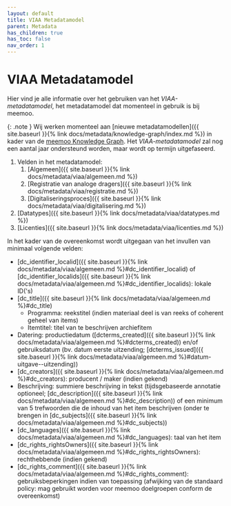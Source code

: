 ```yaml
---
layout: default
title: VIAA Metadatamodel
parent: Metadata
has_children: true
has_toc: false
nav_order: 1
---
```

# VIAA Metadatamodel

Hier vind je alle informatie over het gebruiken van het _VIAA-metadatamodel_, het metadatamodel dat momenteel in gebruik is bij meemoo.

{: .note }
Wij werken momenteel aan [nieuwe metadatamodellen]({{ site.baseurl }}{% link docs/metadata/knowledge-graph/index.md %}) in kader van de [meemoo Knowledge Graph](https://meemoo.be/nl/publicaties/metadataroadmap-de-route-naar-een-verbeterde-metadatainfrastructuur). Het _VIAA-metadatamodel_ zal nog een aantal jaar ondersteund worden, maar wordt op termijn uitgefaseerd.

1. Velden in het metadatamodel:
   1. [Algemeen]({{ site.baseurl }}{% link docs/metadata/viaa/algemeen.md %})
   2. [Registratie van analoge dragers]({{ site.baseurl }}{% link docs/metadata/viaa/registratie.md %})
   3. [Digitaliseringsproces]({{ site.baseurl }}{% link docs/metadata/viaa/digitalisering.md %})
2. [Datatypes]({{ site.baseurl }}{% link docs/metadata/viaa/datatypes.md %})
3. [Licenties]({{ site.baseurl }}{% link docs/metadata/viaa/licenties.md %})

In het kader van de overeenkomst wordt uitgegaan van het invullen van minimaal volgende velden:
- [dc_identifier_localid]({{ site.baseurl }}{% link docs/metadata/viaa/algemeen.md %}#dc_identifier_localid) of [dc_identifier_localids]({{ site.baseurl }}{% link docs/metadata/viaa/algemeen.md %}#dc_identifier_localids): lokale ID('s)
- [dc_title]({{ site.baseurl }}{% link docs/metadata/viaa/algemeen.md %}#dc_title)
  - Programma: reekstitel (indien materiaal deel is van reeks of coherent geheel van items)
  - Itemtitel: titel van te beschrijven archiefitem
- Datering: productiedatum ([dcterms_created]({{ site.baseurl }}{% link docs/metadata/viaa/algemeen.md %}#dcterms_created)) en/of gebruiksdatum (bv. datum eerste uitzending; [dcterms_issued]({{ site.baseurl }}{% link docs/metadata/viaa/algemeen.md %}#datum-uitgave--uitzending))
- [dc_creators]({{ site.baseurl }}{% link docs/metadata/viaa/algemeen.md %}#dc_creators): producent / maker (indien gekend)
- Beschrijving: summiere beschrijving in tekst (tijdsgebaseerde annotatie optioneel; [dc_description]({{ site.baseurl }}{% link docs/metadata/viaa/algemeen.md %}#dc_description)) of een minimum van 5 trefwoorden die de inhoud van het item beschrijven (onder te brengen in [dc_subjects]({{ site.baseurl }}{% link docs/metadata/viaa/algemeen.md %}#dc_subjects)) 
- [dc_languages]({{ site.baseurl }}{% link docs/metadata/viaa/algemeen.md %}#dc_languages): taal van het item
- [dc_rights_rightsOwners]({{ site.baseurl }}{% link docs/metadata/viaa/algemeen.md %}#dc_rights_rightsOwners): rechthebbende (indien gekend)
- [dc_rights_comment]({{ site.baseurl }}{% link docs/metadata/viaa/algemeen.md %}#dc_rights_comment): gebruiksbeperkingen indien van toepassing (afwijking van de standaard policy: mag gebruikt worden voor meemoo doelgroepen conform de overeenkomst)

<!-- # Basisannotatie VIAA metadatamodel

    a.  Administratieve en beschrijvende metadata
        -----------------------------------------


        V=verplicht; O=optioneel; V\*=verplicht onder bepaalde voorwaarden (bv. als een ander veld niet is ingevuld); VA=verplicht indien van toepassing.

|----------------|--------------------|------------------------------------|-------------------------------------|-------------|------------------------------------------------------------------------------------|
|                | **Veldnaam**       | **Herkomst metadata born digital** | **Herkomst metadata digitalisering** | **V/O**[^1] | **Mapping**                                                                        |
|================|====================|====================================|=====================================|=============|====================================================================================|
| > **ALGEMEEN** | CP naam            | Automatisch                        | Automatisch                         | V           | /                                                                                  |
|----------------|--------------------|------------------------------------|-------------------------------------|-------------|------------------------------------------------------------------------------------|
|                | CP ID              | Automatisch                        | AMS                                 | V           | /                                                                                  |
|----------------|--------------------|------------------------------------|-------------------------------------|-------------|------------------------------------------------------------------------------------|
|                | PID                | Automatisch                        | Automatisch                         | V           | dc:identifier                                                                      |
|                |                    |                                    |                                     |             |                                                                                    |
|                |                    |                                    |                                     |             | ebucore:identifier                                                                 |
|                |                    |                                    |                                     |             |                                                                                    |
|                |                    |                                    |                                     |             | pbcore:pbcoreIdentifier                                                            |
|----------------|--------------------|------------------------------------|-------------------------------------|-------------|------------------------------------------------------------------------------------|
|                | Hoofd lokale CP ID | Manueel / mapping                  | AMS                                 | V           | dc:identifier                                                                      |
|                |                    |                                    |                                     |             |                                                                                    |
|                |                    |                                    |                                     |             | ebucore:identifier                                                                 |
|                |                    |                                    |                                     |             |                                                                                    |
|                |                    |                                    |                                     |             | pbcore:pbcoreIdentifier                                                            |
|----------------|--------------------|------------------------------------|-------------------------------------|-------------|------------------------------------------------------------------------------------|
| > **TITEL**    | Hoofdtitel         | Manueel / mapping                  | AMS                                 | V           | [dc:title](); [ebucore:title/dc:title]();[pbcore:pbcoreTitle/title]()              |
|----------------|--------------------|------------------------------------|-------------------------------------|-------------|------------------------------------------------------------------------------------|
| **DATUM**      | Datum creatie      | Manueel / mapping                  | AMS                                 | V           | dcterms:created                                                                    |
|                |                    |                                    |                                     |             |                                                                                    |
|                |                    |                                    |                                     |             | ebucore:date/created/@\*                                                           |
|----------------|--------------------|------------------------------------|-------------------------------------|-------------|------------------------------------------------------------------------------------|
| **PRODUCTIE**  | Maker              | Manueel / mapping                  | Manueel / Mapping                   | VA          | dc:creator                                                                         |
|                |                    |                                    |                                     |             |                                                                                    |
|                |                    |                                    |                                     |             | ebucore:creator                                                                    |
|                |                    |                                    |                                     |             |                                                                                    |
|                |                    |                                    |                                     |             | pbcore:pbcoreCreator/creator                                                       |
|----------------|--------------------|------------------------------------|-------------------------------------|-------------|------------------------------------------------------------------------------------|
| **INHOUD**     | Hoofdbeschrijving  | Manueel / mapping                  | Manueel / Mapping                   | V\*         | dc:description                                                                     |
|                |                    |                                    |                                     |             |                                                                                    |
|                |                    |                                    |                                     |             | ebucore:description/dc:description                                                 |
|                |                    |                                    |                                     |             |                                                                                    |
|                |                    |                                    |                                     |             | pbcore:pbcoreDescription                                                           |
|----------------|--------------------|------------------------------------|-------------------------------------|-------------|------------------------------------------------------------------------------------|
|                | Trefwoorden        | Manueel / mapping                  | Manueel / Mapping                   | V\*         | dc:subject                                                                         |
|                |                    |                                    |                                     |             |                                                                                    |
|                |                    |                                    |                                     |             | ebucore:subject/dc:subject                                                         |
|                |                    |                                    |                                     |             |                                                                                    |
|                |                    |                                    |                                     |             | pbcore:pbcoreSubject                                                               |
|----------------|--------------------|------------------------------------|-------------------------------------|-------------|------------------------------------------------------------------------------------|
|                | Taal               | Manueel / mapping                  | Manueel / Mapping                   | V           | dc:language                                                                        |
|                |                    |                                    |                                     |             |                                                                                    |
|                |                    |                                    |                                     |             | ebucore:language                                                                   |
|                |                    |                                    |                                     |             |                                                                                    |
|                |                    |                                    |                                     |             | pbcore:pbcoreInstantiation/instantiationLanguage                                   |
|----------------|--------------------|------------------------------------|-------------------------------------|-------------|------------------------------------------------------------------------------------|
| **RECHTEN**    | Licentie           | Manueel / mapping                  | Manueel / mapping                   | V           | dc:rights                                                                          |
|                |                    |                                    |                                     |             |                                                                                    |
|                |                    |                                    |                                     |             | dc:license                                                                         |
|                |                    |                                    |                                     |             |                                                                                    |
|                |                    |                                    |                                     |             | odrl:permission                                                                    |
|                |                    |                                    |                                     |             |                                                                                    |
|                |                    |                                    |                                     |             | odrl:policy                                                                        |
|                |                    |                                    |                                     |             |                                                                                    |
|                |                    |                                    |                                     |             | premis:copyrightStatus                                                             |
|                |                    |                                    |                                     |             |                                                                                    |
|                |                    |                                    |                                     |             | premis:rightsStatement/licenseInformation/licenseIdentifier/licenseIdentifierValue |
|----------------|--------------------|------------------------------------|-------------------------------------|-------------|------------------------------------------------------------------------------------|
|                | Auteursrechthouder | Manueel / mapping                  | Manueel / mapping                   | V           | dc:rightsHolder                                                                    |
|                |                    |                                    |                                     |             |                                                                                    |
|                |                    |                                    |                                     |             | premis:linkingAgentIdentifier                                                      |
|                |                    |                                    |                                     |             |                                                                                    |
|                |                    |                                    |                                     |             | plus:CopyrightOwnerName                                                            |
|----------------|--------------------|------------------------------------|-------------------------------------|-------------|------------------------------------------------------------------------------------|

# Tabel uitgebreide annotatie VIAA metadatamodel

    b.  Administratieve en beschrijvende metadata
        -----------------------------------------

|-----------------------------|----------------------------|------------------------------------|-------------------------------------|-------------------|-------------------------------------------------------------------------------------------|--------------------------------------|
|                             | **Veldnaam**               | **Herkomst metadata born digital** | **Herkomst metadata digitalisering** | **V/O**[^2]       | **Mapping**                                                                               |                                      |
|=============================|============================|====================================|=====================================|===================|===========================================================================================|======================================|
| > **ALGEMEEN**              | CP naam                    | Automatisch                        | Automatisch                         | V                 | /                                                                                         |                                      |
|-----------------------------|----------------------------|------------------------------------|-------------------------------------|-------------------|-------------------------------------------------------------------------------------------|--------------------------------------|
|                             | CP ID                      | Automatisch                        | AMS                                 | V                 | /                                                                                         |                                      |
|-----------------------------|----------------------------|------------------------------------|-------------------------------------|-------------------|-------------------------------------------------------------------------------------------|--------------------------------------|
|                             | PID                        | Automatisch                        | Automatisch                         | V                 | 
Mogelijke mapping naar [dc:identifier](http://purl.org/dc/elements/1.1/identifier); [ebucore:hasIdentifier](http://www.ebu.ch/metadata/ontologies/ebucore/ebucore#hasIdentifier); [pbcore:pbcoreIdentifier](https://pbcore.org/elements/pbcoreidentifier.html)                                                                             |                                      |
|                             |                            |                                    |                                     |                   |                                                                                           |                                      |
|                             |                            |                                    |                                     |                   | ebucore:identifier                                                                        |                                      |
|                             |                            |                                    |                                     |                   |                                                                                           |                                      |
|                             |                            |                                    |                                     |                   | pbcore:pbcoreIdentifier                                                                   |                                      |
|-----------------------------|----------------------------|------------------------------------|-------------------------------------|-------------------|-------------------------------------------------------------------------------------------|--------------------------------------|
|                             | Hoofd lokale CP ID         | Manueel / mapping                  | AMS                                 | VA                | dc:identifier                                                                             |                                      |
|                             |                            |                                    |                                     |                   |                                                                                           |                                      |
|                             |                            |                                    |                                     |                   | ebucore:identifier                                                                        |                                      |
|                             |                            |                                    |                                     |                   |                                                                                           |                                      |
|                             |                            |                                    |                                     |                   | pbcore:pbcoreIdentifier                                                                   |                                      |
|-----------------------------|----------------------------|------------------------------------|-------------------------------------|-------------------|-------------------------------------------------------------------------------------------|--------------------------------------|
|                             | Overige lokale CP ID       | Manueel / mapping                  | Manueel / mapping                   | O                 | dc:identifier                                                                             |                                      |
|                             |                            |                                    |                                     |                   |                                                                                           |                                      |
|                             |                            |                                    |                                     |                   | ebucore:identifier                                                                        |                                      |
|                             |                            |                                    |                                     |                   |                                                                                           |                                      |
|                             |                            |                                    |                                     |                   | pbcore:pbcoreIdentifier                                                                   |                                      |
|-----------------------------|----------------------------|------------------------------------|-------------------------------------|-------------------|-------------------------------------------------------------------------------------------|--------------------------------------|
| > **RELATIES **             | is deel van                | Manueel / mapping                  | Manueel / mapping                   | O                 | dcterms:isPartOf                                                                          |                                      |
| >                           |                            |                                    |                                     |                   |                                                                                           |                                      |
| > *dit digitaal object ...* |                            |                                    |                                     |                   | ebucore:part                                                                              |                                      |
|-----------------------------|----------------------------|------------------------------------|-------------------------------------|-------------------|-------------------------------------------------------------------------------------------|--------------------------------------|
|                             | Bevat                      | Manueel / mapping                  | Manueel / mapping                   | O                 | dcterms:hasPart                                                                           |                                      |
|                             |                            |                                    |                                     |                   |                                                                                           |                                      |
|                             |                            |                                    |                                     |                   | ebucore:hasPart                                                                           |                                      |
|-----------------------------|----------------------------|------------------------------------|-------------------------------------|-------------------|-------------------------------------------------------------------------------------------|--------------------------------------|
|                             | is verwant aan             | Manueel / mapping                  | Manueel / mapping                   | O                 | dc:relation                                                                               |                                      |
|-----------------------------|----------------------------|------------------------------------|-------------------------------------|-------------------|-------------------------------------------------------------------------------------------|--------------------------------------|
| > **TITEL**                 | Hoofdtitel                 | Manueel / mapping                  | AMS                                 | V                 | dc:title                                                                                  |                                      |
|                             |                            |                                    |                                     |                   |                                                                                           |                                      |
|                             |                            |                                    |                                     |                   | ebucore:title/dc:title                                                                    |                                      |
|                             |                            |                                    |                                     |                   |                                                                                           |                                      |
|                             |                            |                                    |                                     |                   | pbcore:pbcoreTitle/title                                                                  |                                      |
|-----------------------------|----------------------------|------------------------------------|-------------------------------------|-------------------|-------------------------------------------------------------------------------------------|--------------------------------------|
|                             | > **SECONDAIRE TITEL**     | Alternatieve                       | Manueel / mapping                   | Manueel / mapping | O                                                                                         | dcterms:alternative                  |
|                             |                            |                                    |                                     |                   |                                                                                           |                                      |
|                             |                            | Titel                              |                                     |                   |                                                                                           | ebucore:alternativeTitle/\@typeLabel |
|                             |                            |                                    |                                     |                   |                                                                                           |                                      |
|                             |                            |                                    |                                     |                   |                                                                                           | pbcore:titleType                     |
|-----------------------------|----------------------------|------------------------------------|-------------------------------------|-------------------|-------------------------------------------------------------------------------------------|--------------------------------------|
|                             |                            | Archief                            | Manueel / mapping                   | Manueel / mapping | O                                                                                         | ISAD(G):archief                      |
|-----------------------------|----------------------------|------------------------------------|-------------------------------------|-------------------|-------------------------------------------------------------------------------------------|--------------------------------------|
|                             |                            | Deelarchief                        | Manueel / mapping                   | Manueel / mapping | O                                                                                         | ISAD(G):deelarchief                  |
|-----------------------------|----------------------------|------------------------------------|-------------------------------------|-------------------|-------------------------------------------------------------------------------------------|--------------------------------------|
|                             |                            | Reeks                              | Manueel / mapping                   | Manueel / mapping | O                                                                                         | ISAD(G):reeks                        |
|-----------------------------|----------------------------|------------------------------------|-------------------------------------|-------------------|-------------------------------------------------------------------------------------------|--------------------------------------|
|                             |                            | Deelreeks                          | Manueel / mapping                   | Manueel / mapping | O                                                                                         | ISAD(G):deelreeks                    |
|-----------------------------|----------------------------|------------------------------------|-------------------------------------|-------------------|-------------------------------------------------------------------------------------------|--------------------------------------|
|                             |                            | Titel Serie                        | Manueel / mapping                   | Manueel / mapping | O                                                                                         | dcterms:alternative                  |
|                             |                            |                                    |                                     |                   |                                                                                           |                                      |
|                             |                            |                                    |                                     |                   |                                                                                           | ebucore:alternativeTitle/\@typeLabel |
|                             |                            |                                    |                                     |                   |                                                                                           |                                      |
|                             |                            |                                    |                                     |                   |                                                                                           | pbcore:titleType                     |
|-----------------------------|----------------------------|------------------------------------|-------------------------------------|-------------------|-------------------------------------------------------------------------------------------|--------------------------------------|
|                             |                            | Serie                              | Manueel / mapping                   | Manueel / mapping | O                                                                                         | dcterms:alternative                  |
|                             |                            |                                    |                                     |                   |                                                                                           |                                      |
|                             |                            | Nummer                             |                                     |                   |                                                                                           | ebucore:alternativeTitle/\@typeLabel |
|                             |                            |                                    |                                     |                   |                                                                                           |                                      |
|                             |                            |                                    |                                     |                   |                                                                                           | pbcore:titleType                     |
|-----------------------------|----------------------------|------------------------------------|-------------------------------------|-------------------|-------------------------------------------------------------------------------------------|--------------------------------------|
|                             |                            | Titel                              | Manueel / mapping                   | Manueel / mapping | O                                                                                         | dcterms:alternative                  |
|                             |                            |                                    |                                     |                   |                                                                                           |                                      |
|                             |                            | Seizoen                            |                                     |                   |                                                                                           | ebucore:alternativeTitle/\@typeLabel |
|                             |                            |                                    |                                     |                   |                                                                                           |                                      |
|                             |                            |                                    |                                     |                   |                                                                                           | pbcore:titleType                     |
|-----------------------------|----------------------------|------------------------------------|-------------------------------------|-------------------|-------------------------------------------------------------------------------------------|--------------------------------------|
|                             |                            | Seizoen                            | Manueel / mapping                   | Manueel / mapping | O                                                                                         | dcterms:alternative                  |
|                             |                            |                                    |                                     |                   |                                                                                           |                                      |
|                             |                            | Nummer                             |                                     |                   |                                                                                           | ebucore:alternativeTitle/\@typeLabel |
|                             |                            |                                    |                                     |                   |                                                                                           |                                      |
|                             |                            |                                    |                                     |                   |                                                                                           | pbcore:titleType                     |
|-----------------------------|----------------------------|------------------------------------|-------------------------------------|-------------------|-------------------------------------------------------------------------------------------|--------------------------------------|
| **TITEL**                   |                            | Titel                              | Manueel / mapping                   | Manueel / mapping | O                                                                                         | dcterms:alternative                  |
|                             |                            |                                    |                                     |                   |                                                                                           |                                      |
|                             |                            | Programma                          |                                     |                   |                                                                                           | ebucore:alternativeTitle/\@typeLabel |
|                             |                            |                                    |                                     |                   |                                                                                           |                                      |
|                             |                            |                                    |                                     |                   |                                                                                           | pbcore:titleType                     |
|-----------------------------|----------------------------|------------------------------------|-------------------------------------|-------------------|-------------------------------------------------------------------------------------------|--------------------------------------|
| **DATUM**                   | Datum creatie              | Manueel / mapping                  | AMS                                 | V                 | dcterms:created                                                                           |                                      |
|                             |                            |                                    |                                     |                   |                                                                                           |                                      |
|                             |                            |                                    |                                     |                   | ebucore:date/created/@\*                                                                  |                                      |
|-----------------------------|----------------------------|------------------------------------|-------------------------------------|-------------------|-------------------------------------------------------------------------------------------|--------------------------------------|
|                             | Datum uitgave / uitzending | Manueel / mapping                  | Manueel / mapping                   | O                 | dcterms:issued                                                                            |                                      |
|                             |                            |                                    |                                     |                   |                                                                                           |                                      |
|                             |                            |                                    |                                     |                   | ebucore:date/issued/@\*                                                                   |                                      |
|-----------------------------|----------------------------|------------------------------------|-------------------------------------|-------------------|-------------------------------------------------------------------------------------------|--------------------------------------|
| **PRODUCTIE**               | Maker                      | Manueel / mapping                  | Manueel / Mapping                   | VA                | dc:creator                                                                                |                                      |
|                             |                            |                                    |                                     |                   |                                                                                           |                                      |
|                             |                            |                                    |                                     |                   | ebucore:creator                                                                           |                                      |
|                             |                            |                                    |                                     |                   |                                                                                           |                                      |
|                             |                            |                                    |                                     |                   | pbcore:pbcoreCreator/creator                                                              |                                      |
|-----------------------------|----------------------------|------------------------------------|-------------------------------------|-------------------|-------------------------------------------------------------------------------------------|--------------------------------------|
|                             | Bijdrager                  | Manueel / mapping                  | Manueel / Mapping                   | O                 | dc:contributor                                                                            |                                      |
|                             |                            |                                    |                                     |                   |                                                                                           |                                      |
|                             |                            |                                    |                                     |                   | ebucore:contributor                                                                       |                                      |
|                             |                            |                                    |                                     |                   |                                                                                           |                                      |
|                             |                            |                                    |                                     |                   | pbcore:pbcoreContributor/contributor                                                      |                                      |
|-----------------------------|----------------------------|------------------------------------|-------------------------------------|-------------------|-------------------------------------------------------------------------------------------|--------------------------------------|
|                             | Publisher                  | Manueel / mapping                  | Manueel / Mapping                   | O                 | dc:publisher                                                                              |                                      |
|                             |                            |                                    |                                     |                   |                                                                                           |                                      |
|                             |                            |                                    |                                     |                   | ebucore:publisher                                                                         |                                      |
|                             |                            |                                    |                                     |                   |                                                                                           |                                      |
|                             |                            |                                    |                                     |                   | pbcore:pbcorePublisher/publisher                                                          |                                      |
|-----------------------------|----------------------------|------------------------------------|-------------------------------------|-------------------|-------------------------------------------------------------------------------------------|--------------------------------------|
| **INHOUD**                  | Hoofdbeschrijving          | Manueel / mapping                  | Manueel / Mapping                   | V\*               | dc:description                                                                            |                                      |
|                             |                            |                                    |                                     |                   |                                                                                           |                                      |
|                             |                            |                                    |                                     |                   | ebucore:description/dc:description                                                        |                                      |
|                             |                            |                                    |                                     |                   |                                                                                           |                                      |
|                             |                            |                                    |                                     |                   | pbcore:pbcoreDescription                                                                  |                                      |
|-----------------------------|----------------------------|------------------------------------|-------------------------------------|-------------------|-------------------------------------------------------------------------------------------|--------------------------------------|
|                             | Uitgebreide beschrijving   | Manueel / mapping                  | Manueel / Mapping                   | O                 | dc:description                                                                            |                                      |
|                             |                            |                                    |                                     |                   |                                                                                           |                                      |
|                             |                            |                                    |                                     |                   | ebucore:description/dc:description                                                        |                                      |
|                             |                            |                                    |                                     |                   |                                                                                           |                                      |
|                             |                            |                                    |                                     |                   | pbcore:pbcoreDescription                                                                  |                                      |
|-----------------------------|----------------------------|------------------------------------|-------------------------------------|-------------------|-------------------------------------------------------------------------------------------|--------------------------------------|
|                             | Ondertitels                | Manueel / mapping                  | Manueel/ Mapping                    | O                 | dc:description                                                                            |                                      |
|                             |                            |                                    |                                     |                   |                                                                                           |                                      |
|                             |                            |                                    |                                     |                   | ebucore:description/dc:description                                                        |                                      |
|                             |                            |                                    |                                     |                   |                                                                                           |                                      |
|                             |                            |                                    |                                     |                   | pbcore:pbcoreDescription                                                                  |                                      |
|-----------------------------|----------------------------|------------------------------------|-------------------------------------|-------------------|-------------------------------------------------------------------------------------------|--------------------------------------|
|                             | Programma-                 | Manueel / mapping                  | Manueel/ Mapping                    | O                 | dc:description                                                                            |                                      |
|                             |                            |                                    |                                     |                   |                                                                                           |                                      |
|                             | beschrijving               |                                    |                                     |                   | ebucore:description/dc:description                                                        |                                      |
|                             |                            |                                    |                                     |                   |                                                                                           |                                      |
|                             |                            |                                    |                                     |                   | pbcore:pbcoreDescription                                                                  |                                      |
|-----------------------------|----------------------------|------------------------------------|-------------------------------------|-------------------|-------------------------------------------------------------------------------------------|--------------------------------------|
|                             | Rolverdeling               | Manueel / mapping                  | Manueel / Mapping                   | O                 | dc:description                                                                            |                                      |
|                             |                            |                                    |                                     |                   |                                                                                           |                                      |
|                             |                            |                                    |                                     |                   | ebucore:description/dc:description                                                        |                                      |
|                             |                            |                                    |                                     |                   |                                                                                           |                                      |
|                             |                            |                                    |                                     |                   | pbcore:pbcoreDescription                                                                  |                                      |
|-----------------------------|----------------------------|------------------------------------|-------------------------------------|-------------------|-------------------------------------------------------------------------------------------|--------------------------------------|
|                             | Transcriptie               | Mapping / software                 | Mapping / software                  | O                 | dc:description                                                                            |                                      |
|                             |                            |                                    |                                     |                   |                                                                                           |                                      |
|                             |                            |                                    |                                     |                   | ebucore:description/dc:description                                                        |                                      |
|                             |                            |                                    |                                     |                   |                                                                                           |                                      |
|                             |                            |                                    |                                     |                   | pbcore:pbcoreDescription                                                                  |                                      |
|-----------------------------|----------------------------|------------------------------------|-------------------------------------|-------------------|-------------------------------------------------------------------------------------------|--------------------------------------|
|                             | Genre                      | Manueel / mapping                  | Manueel / Mapping                   | O                 | dc:type                                                                                   |                                      |
|                             |                            |                                    |                                     |                   |                                                                                           |                                      |
|                             |                            |                                    |                                     |                   | ebucore:type/genre                                                                        |                                      |
|                             |                            |                                    |                                     |                   |                                                                                           |                                      |
|                             |                            |                                    |                                     |                   | pbcore:pbcoreGenre                                                                        |                                      |
|-----------------------------|----------------------------|------------------------------------|-------------------------------------|-------------------|-------------------------------------------------------------------------------------------|--------------------------------------|
|                             | Coverage (ruimte)          | Manueel / mapping                  | Manueel / Mapping                   | O                 | dc:coverage                                                                               |                                      |
|                             |                            |                                    |                                     |                   |                                                                                           |                                      |
|                             |                            |                                    |                                     |                   | dcterms:spatial                                                                           |                                      |
|                             |                            |                                    |                                     |                   |                                                                                           |                                      |
|                             |                            |                                    |                                     |                   | ebucore:coverage/spatial                                                                  |                                      |
|-----------------------------|----------------------------|------------------------------------|-------------------------------------|-------------------|-------------------------------------------------------------------------------------------|--------------------------------------|
|                             | Coverage (tijd)            | Manueel / mapping                  | Manueel / Mapping                   | O                 | dc:coverage                                                                               |                                      |
|                             |                            |                                    |                                     |                   |                                                                                           |                                      |
|                             |                            |                                    |                                     |                   | dcterms:temporal                                                                          |                                      |
|                             |                            |                                    |                                     |                   |                                                                                           |                                      |
|                             |                            |                                    |                                     |                   | ebucore:coverage/temporal                                                                 |                                      |
|-----------------------------|----------------------------|------------------------------------|-------------------------------------|-------------------|-------------------------------------------------------------------------------------------|--------------------------------------|
|                             | Trefwoorden                | Manueel / mapping                  | Manueel / Mapping                   | V\*               | dc:subject                                                                                |                                      |
|                             |                            |                                    |                                     |                   |                                                                                           |                                      |
|                             |                            |                                    |                                     |                   | ebucore:subject/dc:subject                                                                |                                      |
|                             |                            |                                    |                                     |                   |                                                                                           |                                      |
|                             |                            |                                    |                                     |                   | pbcore:pbcoreSubject                                                                      |                                      |
|-----------------------------|----------------------------|------------------------------------|-------------------------------------|-------------------|-------------------------------------------------------------------------------------------|--------------------------------------|
|                             | Taal                       | Manueel / mapping                  | Manueel / Mapping                   | V                 | dc:language                                                                               |                                      |
|                             |                            |                                    |                                     |                   |                                                                                           |                                      |
|                             |                            |                                    |                                     |                   | ebucore:language                                                                          |                                      |
|                             |                            |                                    |                                     |                   |                                                                                           |                                      |
|                             |                            |                                    |                                     |                   | pbcore:pbcoreInstantiation/instantiationLanguage                                          |                                      |
|-----------------------------|----------------------------|------------------------------------|-------------------------------------|-------------------|-------------------------------------------------------------------------------------------|--------------------------------------|
| **RECHTEN**                 | Licentie                   | Manueel / mapping                  | Manueel / mapping                   | V                 | dc:rights                                                                                 |                                      |
|                             |                            |                                    |                                     |                   |                                                                                           |                                      |
|                             |                            |                                    |                                     |                   | dc:license                                                                                |                                      |
|                             |                            |                                    |                                     |                   |                                                                                           |                                      |
|                             |                            |                                    |                                     |                   | odrl:permission                                                                           |                                      |
|                             |                            |                                    |                                     |                   |                                                                                           |                                      |
|                             |                            |                                    |                                     |                   | odrl:policy                                                                               |                                      |
|                             |                            |                                    |                                     |                   |                                                                                           |                                      |
|                             |                            |                                    |                                     |                   | premis:copyrightStatus                                                                    |                                      |
|                             |                            |                                    |                                     |                   |                                                                                           |                                      |
|                             |                            |                                    |                                     |                   | premis:rightsStatement/licenseInformation/licenseIdentifier/licenseIdentifierValue        |                                      |
|-----------------------------|----------------------------|------------------------------------|-------------------------------------|-------------------|-------------------------------------------------------------------------------------------|--------------------------------------|
|                             | Auteursrechthouder         | Manueel / mapping                  | Manueel / mapping                   | V                 | dc:rightsHolder                                                                           |                                      |
|                             |                            |                                    |                                     |                   |                                                                                           |                                      |
|                             |                            |                                    |                                     |                   | premis:linkingAgentIdentifier                                                             |                                      |
|                             |                            |                                    |                                     |                   |                                                                                           |                                      |
|                             |                            |                                    |                                     |                   | plus:CopyrightOwnerName                                                                   |                                      |
|-----------------------------|----------------------------|------------------------------------|-------------------------------------|-------------------|-------------------------------------------------------------------------------------------|--------------------------------------|
|                             | Licentiehouder             | Manueel / mapping                  | Manueel / mapping                   | O                 | plus:LicensorName                                                                         |                                      |
|-----------------------------|----------------------------|------------------------------------|-------------------------------------|-------------------|-------------------------------------------------------------------------------------------|--------------------------------------|
|                             | Credit                     | Manueel / mapping                  | Manueel / mapping                   | O                 | hiervoor hebben we nog geen mapping naar een standaard / eventueel mappen naar dc\_rights |                                      |
|-----------------------------|----------------------------|------------------------------------|-------------------------------------|-------------------|-------------------------------------------------------------------------------------------|--------------------------------------|
|                             | Gebruiksbeperking 1        | Manueel / mapping                  | Manueel / mapping                   | O                 | plus:Constraints                                                                          |                                      |
|                             |                            |                                    |                                     |                   |                                                                                           |                                      |
|                             | -   Regio                  |                                    |                                     |                   |                                                                                           |                                      |
|                             |                            |                                    |                                     |                   |                                                                                           |                                      |
|                             | -   Medium                 |                                    |                                     |                   |                                                                                           |                                      |
|                             |                            |                                    |                                     |                   |                                                                                           |                                      |
|                             | -   Licentie               |                                    |                                     |                   |                                                                                           |                                      |
|                             |                            |                                    |                                     |                   |                                                                                           |                                      |
|                             | -   Duur                   |                                    |                                     |                   |                                                                                           |                                      |
|-----------------------------|----------------------------|------------------------------------|-------------------------------------|-------------------|-------------------------------------------------------------------------------------------|--------------------------------------|
|                             | Gebruiksbeperking 2        | Manueel / mapping                  | Manueel / mapping                   | O                 | plus:Constraints                                                                          |                                      |
|                             |                            |                                    |                                     |                   |                                                                                           |                                      |
|                             | -   Regio                  |                                    |                                     |                   |                                                                                           |                                      |
|                             |                            |                                    |                                     |                   |                                                                                           |                                      |
|                             | -   Medium                 |                                    |                                     |                   |                                                                                           |                                      |
|                             |                            |                                    |                                     |                   |                                                                                           |                                      |
|                             | -   Licentie               |                                    |                                     |                   |                                                                                           |                                      |
|                             |                            |                                    |                                     |                   |                                                                                           |                                      |
|                             | -   Duur                   |                                    |                                     |                   |                                                                                           |                                      |
|-----------------------------|----------------------------|------------------------------------|-------------------------------------|-------------------|-------------------------------------------------------------------------------------------|--------------------------------------|
|                             | Gebruiksbeperking 3        | Manueel / mapping                  | Manueel / mapping                   | O                 | Plus:Constraints                                                                          |                                      |
|                             |                            |                                    |                                     |                   |                                                                                           |                                      |
|                             | > • Regio                  |                                    |                                     |                   |                                                                                           |                                      |
|                             | >                          |                                    |                                     |                   |                                                                                           |                                      |
|                             | > • Medium                 |                                    |                                     |                   |                                                                                           |                                      |
|                             | >                          |                                    |                                     |                   |                                                                                           |                                      |
|                             | > • Licentie               |                                    |                                     |                   |                                                                                           |                                      |
|                             | >                          |                                    |                                     |                   |                                                                                           |                                      |
|                             | > • Duur                   |                                    |                                     |                   |                                                                                           |                                      |
|-----------------------------|----------------------------|------------------------------------|-------------------------------------|-------------------|-------------------------------------------------------------------------------------------|--------------------------------------|
|                             | Opmerkingen Rechten        | Manueel / mapping                  | Manueel / mapping                   | O                 | dc\_rights                                                                                |                                      |
|-----------------------------|----------------------------|------------------------------------|-------------------------------------|-------------------|-------------------------------------------------------------------------------------------|--------------------------------------|

Kwaliteitscontrole (QC)
-----------------------

           **Veldnaam**                 **Herkomst metadata born digital**   **Herkomst metadata digitalisering**   **V/O**   **Mapping**
  -------- ---------------------------- ------------------------------------ ------------------------------------- --------- -------------
  **QC**   Batch id                     N/A                                  Manueel                               VA        PREMIS
           Resultaat Manuele controle   N/A                                  Manueel                               VA        PREMIS
           Audio                        N/A                                  Manueel                               VA        PREMIS
           Video                        N/A                                  Manueel                               VA        PREMIS
           Opmerkingen                  N/A                                  Manueel                               VA        PREMIS

**→ Voor meer details zie [[VIAA- archiefhandleiding]{.underline}]. **

Technische metadata
-------------------

|----------------------------------------------------------|-------------------------------------|------------------------------------|-------------------------------------|---------|------------------------------------------|
|                                                          | **Veldnaam**                        | **Herkomst metadata born digital** | **Herkomst metadata digitalisering** | **V/O** | **Tag**                                  |
|==========================================================|=====================================|====================================|=====================================|=========|==========================================|
|                                                          | Bestandstype                        | N/A                                | AMS                                 | VA      | \<type/\>                                |
|----------------------------------------------------------|-------------------------------------|------------------------------------|-------------------------------------|---------|------------------------------------------|
|                                                          | Formaat                             | N/A                                | AMS                                 | VA      | \<format/\>                              |
|----------------------------------------------------------|-------------------------------------|------------------------------------|-------------------------------------|---------|------------------------------------------|
|                                                          | Barcode drager                      | N/A                                | AMS                                 | VA      | \<carrier\_barcode/\>                    |
|----------------------------------------------------------|-------------------------------------|------------------------------------|-------------------------------------|---------|------------------------------------------|
|                                                          | Originele locatie                   | N/A                                | AMS                                 | VA      | \<original\_location/\>                  |
|----------------------------------------------------------|-------------------------------------|------------------------------------|-------------------------------------|---------|------------------------------------------|
| **DRAGER**                                               | Merk                                | N/A                                | AMS                                 | VA      | \<brand/\>                               |
|----------------------------------------------------------|-------------------------------------|------------------------------------|-------------------------------------|---------|------------------------------------------|
|                                                          | Productiedatum drager               | N/A                                | AMS                                 | VA      | \<date/\>                                |
|----------------------------------------------------------|-------------------------------------|------------------------------------|-------------------------------------|---------|------------------------------------------|
|                                                          | Kern/Spoel                          | N/A                                | AMS                                 | VA      | \<core\_reel/\>                          |
|----------------------------------------------------------|-------------------------------------|------------------------------------|-------------------------------------|---------|------------------------------------------|
|                                                          | OTC start                           | N/A                                | AMS (SP)                            | VA      | \<OTC\_start/\>                          |
|----------------------------------------------------------|-------------------------------------|------------------------------------|-------------------------------------|---------|------------------------------------------|
|                                                          | Duur                                | N/A                                | AMS (SP)                            | VA      | \<file\_duration/\>                      |
|----------------------------------------------------------|-------------------------------------|------------------------------------|-------------------------------------|---------|------------------------------------------|
|                                                          | Recording speed                     | N/A                                | AMS                                 | VA      | \<audio\_carrier\_speed/\>               |
|----------------------------------------------------------|-------------------------------------|------------------------------------|-------------------------------------|---------|------------------------------------------|
|                                                          | Audio noise reduction               | N/A                                | AMS (SP)                            | VA      | \<audio\_noise\_reduction/\>             |
|----------------------------------------------------------|-------------------------------------|------------------------------------|-------------------------------------|---------|------------------------------------------|
|                                                          | Audio IEC type                      | N/A                                | AMS                                 | VA      | \<audio\_iec\_type/\>                    |
|----------------------------------------------------------|-------------------------------------|------------------------------------|-------------------------------------|---------|------------------------------------------|
|                                                          | Audio tracks                        | N/A                                | AMS                                 | VA      | \<audio\_tracks/\>                       |
|----------------------------------------------------------|-------------------------------------|------------------------------------|-------------------------------------|---------|------------------------------------------|
|                                                          | Deterioratiefeno                    | N/A                                | AMS                                 | O       | \<preservation\_problems/\>              |
|                                                          |                                     |                                    |                                     |         |                                          |
|                                                          | menen                               |                                    |                                     |         |                                          |
|----------------------------------------------------------|-------------------------------------|------------------------------------|-------------------------------------|---------|------------------------------------------|
| **LOGISTIEKE INFO**                                      | Registratiedatumdrager              | N/A                                | AMS                                 | VA      | \<created\_on/\>                         |
|----------------------------------------------------------|-------------------------------------|------------------------------------|-------------------------------------|---------|------------------------------------------|
|                                                          | Barcode verzameldoos                | N/A                                | AMS                                 | VA      | \<collection\_box\_barcode/\>            |
|----------------------------------------------------------|-------------------------------------|------------------------------------|-------------------------------------|---------|------------------------------------------|
|                                                          | Batch ID                            | N/A                                | AMS                                 | VA      | \<batch\_id/\>                           |
|----------------------------------------------------------|-------------------------------------|------------------------------------|-------------------------------------|---------|------------------------------------------|
|                                                          | Shipment ID                         | N/A                                | AMS                                 | VA      | \<shipment\_id/\>                        |
|----------------------------------------------------------|-------------------------------------|------------------------------------|-------------------------------------|---------|------------------------------------------|
| **EVENTS DIGITALISERING **                                | Service Provider                    | N/A                                | AMS                                 | VA      | \<sp\_name/\>                            |
|                                                          |                                     |                                    |                                     |         |                                          |
| (enkel van toepassing voor analoge audiovisuele dragers) |                                     |                                    |                                     |         |                                          |
|----------------------------------------------------------|-------------------------------------|------------------------------------|-------------------------------------|---------|------------------------------------------|
|                                                          | Service Provider ID                 | N/A                                | AMS                                 | VA      | \<sp\_id/\>                              |
|----------------------------------------------------------|-------------------------------------|------------------------------------|-------------------------------------|---------|------------------------------------------|
|                                                          | Datum inspectie analoge drager      | N/A                                | AMS                                 | VA      | \<inspection\_date/\>                    |
|----------------------------------------------------------|-------------------------------------|------------------------------------|-------------------------------------|---------|------------------------------------------|
|                                                          | Uitkomst inspectie analoge drager   | N/A                                | AMS                                 | VA      | \<inspection\_outcome/\>                 |
|----------------------------------------------------------|-------------------------------------|------------------------------------|-------------------------------------|---------|------------------------------------------|
|                                                          | Opmerking inspectie analoge drager  | N/A                                | AMS                                 | VA      | \<inspection\_note/\>                    |
|----------------------------------------------------------|-------------------------------------|------------------------------------|-------------------------------------|---------|------------------------------------------|
|                                                          | Datum herstel analoge drager        | N/A                                | AMS                                 | VA      | \<repair\_date/\>                        |
|----------------------------------------------------------|-------------------------------------|------------------------------------|-------------------------------------|---------|------------------------------------------|
|                                                          | Uitkomst herstel analoge drager     | N/A                                | AMS                                 | VA      | \<repair\_outcome/\>                     |
|----------------------------------------------------------|-------------------------------------|------------------------------------|-------------------------------------|---------|------------------------------------------|
|                                                          | Opmerking herstel analoge drger     | N/A                                | AMS                                 | VA      | \<repair\_note/\>                        |
|----------------------------------------------------------|-------------------------------------|------------------------------------|-------------------------------------|---------|------------------------------------------|
|                                                          | Datum reiniging analoge drager      | N/A                                | AMS                                 | VA      | \<cleaning\_date/\>                      |
|----------------------------------------------------------|-------------------------------------|------------------------------------|-------------------------------------|---------|------------------------------------------|
|                                                          | Uitkomst reiniging analoge dragger  | N/A                                | AMS                                 | VA      | \<cleaning\_outcome/\>                   |
|----------------------------------------------------------|-------------------------------------|------------------------------------|-------------------------------------|---------|------------------------------------------|
|                                                          | Opmerking reiniging analoge dragger | N/A                                | AMS                                 | VA      | \<cleaning\_note/\>                      |
|----------------------------------------------------------|-------------------------------------|------------------------------------|-------------------------------------|---------|------------------------------------------|
|                                                          | Datum bakken analoge drager         | N/A                                | AMS                                 | VA      | \<baking\_date/\>                        |
|----------------------------------------------------------|-------------------------------------|------------------------------------|-------------------------------------|---------|------------------------------------------|
|                                                          | Uitkomst bakken analoge drager      | N/A                                | AMS                                 | VA      | \<baking\_outcome/\>                     |
|----------------------------------------------------------|-------------------------------------|------------------------------------|-------------------------------------|---------|------------------------------------------|
|                                                          | Digitaliseringdatum                  | N/A                                | AMS                                 | VA      | \<digitization\_date/\>                  |
|----------------------------------------------------------|-------------------------------------|------------------------------------|-------------------------------------|---------|------------------------------------------|
|                                                          | Tijdstip digitalisering              | N/A                                | AMS                                 | VA      | \<digitization\_time/\>                  |
|----------------------------------------------------------|-------------------------------------|------------------------------------|-------------------------------------|---------|------------------------------------------|
|                                                          | Uitkomst digitalisering              | N/A                                | AMS                                 | VA      | \<digitization\_outcome/\>               |
|----------------------------------------------------------|-------------------------------------|------------------------------------|-------------------------------------|---------|------------------------------------------|
|                                                          | Opmerking digitalisering             | N/A                                | AMS                                 | VA      | \<digitization\_note/\>                  |
|----------------------------------------------------------|-------------------------------------|------------------------------------|-------------------------------------|---------|------------------------------------------|
|                                                          | Datum kwaliteitscontrole SP         | N/A                                | AMS                                 | VA      | \<qc\_date/\>                            |
|----------------------------------------------------------|-------------------------------------|------------------------------------|-------------------------------------|---------|------------------------------------------|
|                                                          | Uitkomst kwaliteitscontrole SP      | N/A                                | AMS                                 | VA      | \<qc\_outcome/\>                         |
|----------------------------------------------------------|-------------------------------------|------------------------------------|-------------------------------------|---------|------------------------------------------|
|                                                          | Opmerking kwaliteitscontrole SP     | N/A                                | AMS                                 | VA      | \<qc\_note/\>                            |
|----------------------------------------------------------|-------------------------------------|------------------------------------|-------------------------------------|---------|------------------------------------------|
|                                                          | Agent kwaliteitscontrole SP         | N/A                                | AMS                                 | VA      | \<qc\_by/\>                              |
|----------------------------------------------------------|-------------------------------------|------------------------------------|-------------------------------------|---------|------------------------------------------|
|                                                          | Datum transfer naar LTO tape        | N/A                                | AMS                                 | VA      | \<transfer\_lto\_date/\>                 |
|----------------------------------------------------------|-------------------------------------|------------------------------------|-------------------------------------|---------|------------------------------------------|
|                                                          | LTO ID                              | N/A                                | AMS                                 | VA      | \<lto\_id/\>                             |
|----------------------------------------------------------|-------------------------------------|------------------------------------|-------------------------------------|---------|------------------------------------------|
| **DIGTALISATIEKETEN**                                    | Digitalisering-formaat               | N/A                                | AMS                                 | VA      | \<digitization\_format/\>                |
|                                                          |                                     |                                    |                                     |         |                                          |
| **(enkel voor analoge audiovisuele** dragers)            |                                     |                                    |                                     |         |                                          |
|----------------------------------------------------------|-------------------------------------|------------------------------------|-------------------------------------|---------|------------------------------------------|
|                                                          | Player fabrikant                    | N/A                                | AMS                                 | VA      | \<player\_manufacturer/\>                |
|----------------------------------------------------------|-------------------------------------|------------------------------------|-------------------------------------|---------|------------------------------------------|
|                                                          | Player serienummer                  | N/A                                | AMS                                 | VA      | \<player\_serial\_number/\>              |
|----------------------------------------------------------|-------------------------------------|------------------------------------|-------------------------------------|---------|------------------------------------------|
|                                                          | Player model                        | N/A                                | AMS                                 | VA      | \<player\_model/\>                       |
|----------------------------------------------------------|-------------------------------------|------------------------------------|-------------------------------------|---------|------------------------------------------|
|                                                          | Timebase corrector fabricant        | N/A                                | AMS                                 | VA      | \<timebase\_corrector\_manufacturer/\>   |
|----------------------------------------------------------|-------------------------------------|------------------------------------|-------------------------------------|---------|------------------------------------------|
|                                                          | Timebase corrector serienummer      | N/A                                | AMS                                 | VA      | \<timebase\_corrector\_serial\_number/\> |
|----------------------------------------------------------|-------------------------------------|------------------------------------|-------------------------------------|---------|------------------------------------------|
|                                                          | Timebase corrector model            | N/A                                | AMS                                 | VA      | \<timebase\_corrector\_model/\>          |
|----------------------------------------------------------|-------------------------------------|------------------------------------|-------------------------------------|---------|------------------------------------------|
|                                                          | AD fabrikant                        | N/A                                | AMS                                 | VA      | \<AD\_manufacturer/\>                    |
|----------------------------------------------------------|-------------------------------------|------------------------------------|-------------------------------------|---------|------------------------------------------|
|                                                          | AD serienummer                      | N/A                                | AMS                                 | VA      | \<AD\_serial\_number/\>                  |
|----------------------------------------------------------|-------------------------------------|------------------------------------|-------------------------------------|---------|------------------------------------------|
|                                                          | AD model                            | N/A                                | AMS                                 | VA      | \<AD\_model/\>                           |
|----------------------------------------------------------|-------------------------------------|------------------------------------|-------------------------------------|---------|------------------------------------------|
|                                                          | Encoder fabrikant                   | N/A                                | AMS                                 | VA      | \<encoder\_manufacturer/\>               |
|----------------------------------------------------------|-------------------------------------|------------------------------------|-------------------------------------|---------|------------------------------------------|
|                                                          | Encoder serienummer                 | N/A                                | AMS                                 | VA      | \<encoder\_serial\_number/\>             |
|----------------------------------------------------------|-------------------------------------|------------------------------------|-------------------------------------|---------|------------------------------------------|
|                                                          | Encoder model                       | N/A                                | AMS                                 | VA      | \<encoder\_model/\>                      |
|----------------------------------------------------------|-------------------------------------|------------------------------------|-------------------------------------|---------|------------------------------------------|
| **TECHNISCHE SPECIFICATIES**                             | Video formaat                       | Automatisch                        | Automatisch                         | VA      | \<VideoFormat/\>                         |
|----------------------------------------------------------|-------------------------------------|------------------------------------|-------------------------------------|---------|------------------------------------------|
|                                                          | Video technisch                     | Automatisch                        | Automatisch                         | VA      | \<VideoTechnical/\>                      |
|----------------------------------------------------------|-------------------------------------|------------------------------------|-------------------------------------|---------|------------------------------------------|
|                                                          | Audio Technisch                     | Automatisch                        | Automatisch                         | VA      | \<AudioTechnical/\>                      |
|----------------------------------------------------------|-------------------------------------|------------------------------------|-------------------------------------|---------|------------------------------------------|
|                                                          | TC IN                               | Automatisch                        | Automatisch                         | VA      | \<TcInTimecode/\>                        |
|----------------------------------------------------------|-------------------------------------|------------------------------------|-------------------------------------|---------|------------------------------------------|
|                                                          | TC OUT                              | Automatisch                        | Automatisch                         | VA      | \<TcOutTimecode/\>                       |
|----------------------------------------------------------|-------------------------------------|------------------------------------|-------------------------------------|---------|------------------------------------------|
|                                                          | Duur                                | Automatisch                        | Automatisch                         | VA      | \<DurationTimecode/\>                    |
|----------------------------------------------------------|-------------------------------------|------------------------------------|-------------------------------------|---------|------------------------------------------|
|                                                          | Image size                          | Automatisch                        | Automatisch                         | VA      | \<ImageSize/\>                           |
|----------------------------------------------------------|-------------------------------------|------------------------------------|-------------------------------------|---------|------------------------------------------|
|                                                          | MD5                                 | Automatisch                        | Automatisch                         | VA      | \<MD5/\>                                 |
|----------------------------------------------------------|-------------------------------------|------------------------------------|-------------------------------------|---------|------------------------------------------| -->
